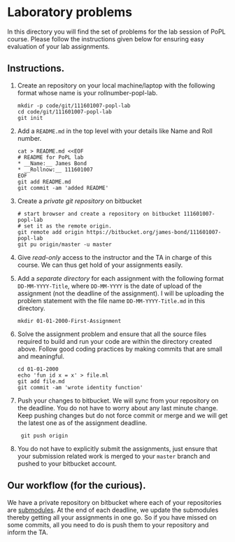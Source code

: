 # Laboratory problems

In this directory you will find the set of problems for the lab
session of PoPL course. Please follow the instructions given below for
ensuring easy evaluation of your lab assignments.

## Instructions.

1. Create an repository on your local machine/laptop with the
   following format whose name is your rollnumber-popl-lab.
   ```
   mkdir -p code/git/111601007-popl-lab
   cd code/git/111601007-popl-lab
   git init
   ```
2. Add a `README.md` in the top level with your details like Name and
   Roll number.
   ```
   cat > README.md <<EOF
   # README for PoPL lab
   * __Name:__ James Bond
   * __Rollnow:__ 111601007
   EOF
   git add README.md
   git commit -am 'added README'
   ```

3. Create a _private git repository_ on bitbucket
   ```
   # start browser and create a repository on bitbucket 111601007-popl-lab
   # set it as the remote origin.
   git remote add origin https://bitbucket.org/james-bond/111601007-popl-lab
   git pu origin/master -u master
   ```

4. Give _read-only_ access to the instructor and the TA in charge of
   this course. We can thus get hold of your assignments easily.

5. Add a _separate directory_ for each assignment with the following
   format `DD-MM-YYYY-Title`, where `DD-MM-YYYY` is the date of upload
   of the assignment (not the deadline of the assignment). I will be
   uploading the problem statement with the file name
   `DD-MM-YYYY-Title.md` in this directory.
   ```
   mkdir 01-01-2000-First-Assignment
   ```

6. Solve the assignment problem and ensure that all the source files
   required to build and run your code are within the directory
   created above. Follow good coding practices by making commits that
   are small and meaningful.
   ```
   cd 01-01-2000
   echo 'fun id x = x' > file.ml
   git add file.md
   git commit -am 'wrote identity function'
   ```

7. Push your changes to bitbucket. We will sync from your repository
   on the deadline. You do not have to worry about any last minute
   change. Keep pushing changes but do not force commit or merge and
   we will get the latest one as of the assignment deadline.
   ```
    git push origin
   ```

8. You do not have to explicitly submit the assignments, just ensure
   that your submission related work is merged to your `master` branch
   and pushed to your bitbucket account.

## Our workflow (for the curious).

We have a private repository on bitbucket where each of your
repositories are [submodules]. At the end of each deadline, we update
the submodules thereby getting all your assignments in one go. So if
you have missed on some commits, all you need to do is push them to
your repository and inform the TA.

[submodules]: <https://git-scm.com/book/en/v2/Git-Tools-Submodules>
